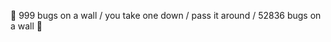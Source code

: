 🎵 
999 bugs on a wall /
you take one down /
pass it around /
52836 bugs on a wall
🎵

<!---
payma18/payma18 is a ✨ special ✨ repository because its `README.md` (this file) appears on your GitHub profile.
You can click the Preview link to take a look at your changes.
--->
